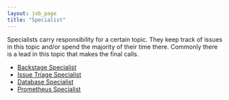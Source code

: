 ```yaml
---
layout: job_page
title: "Specialist"
---
```


Specialists carry responsibility for a certain topic.
They keep track of issues in this topic and/or spend the majority of their time there.
Commonly there is a lead in this topic that makes the final calls.

- [Backstage Specialist](backstage)
- [Issue Triage Specialist](issue-triage)
- [Database Specialist](database)
- [Prometheus Specialist](prometheus)
